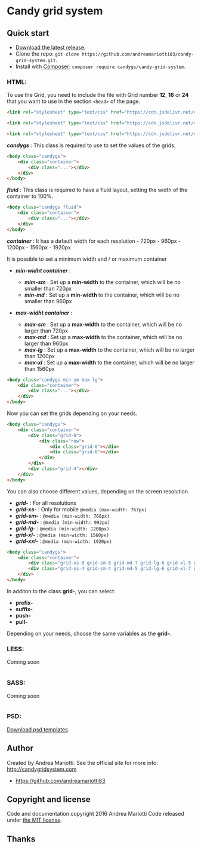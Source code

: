 # Candy grid system

## Quick start

* [Download the latest release](https://github.com/andreamariotti83/candy-grid-system/archive/v2.0.zip).
* Clone the repo: `git clone https://github.com/andreamariotti83/candy-grid-system.git`.
* Install with [Composer](https://getcomposer.org): `composer require candygs/candy-grid-system`.

### HTML:

To use the Grid, you need to include the file with Grid number **12**, **16** or **24** that you want to use in the section `<head>` of the page.

```html
<link rel="stylesheet" type="text/css" href="https://cdn.jsdelivr.net/candy-grid-system/2.0/12-candygs.min.css">
```
```html
<link rel="stylesheet" type="text/css" href="https://cdn.jsdelivr.net/candy-grid-system/2.0/16-candygs.min.css">
```
```html
<link rel="stylesheet" type="text/css" href="https://cdn.jsdelivr.net/candy-grid-system/2.0/24-candygs.min.css">
```

***candygs*** : This class is required to use to set the values of the grids.

```html
<body class="candygs">
    <div class="container">
        <div class="..."></div>
    </div>
</body>
```

***fluid*** : This class is required to have a fluid layout, setting the width of the container to 100%.

```html
<body class="candygs fluid">
    <div class="container">
        <div class="..."></div>
    </div>
</body>
```

***container*** : It has a default width for each resolution - 720px - 960px - 1200px - 1560px - 1920px

It is possible to set a minimum width and / or maximum container
* ***min-widht container*** :
    * ***mim-sm*** : Set up a **min-width** to the container, which will be no smaller than 720px
    * ***min-md*** : Set up a **min-width** to the container, which will be no smaller than 960px

* ***max-widht container*** :
    * ***max-sm*** : Set up a **max-width** to the container, which will be no larger than 720px
    * ***max-md*** : Set up a **max-width** to the container, which will be no larger than 960px
    * ***max-lg*** : Set up a **max-width** to the container, which will be no larger than 1200px
    * ***max-xl*** : Set up a **max-width** to the container, which will be no larger than 1560px

```html
<body class="candygs min-sm max-lg">
    <div class="container">
        <div class="..."></div>
    </div>
</body>
```

Now you can set the grids depending on your needs.

```html
<body class="candygs">
	<div class="container">
		<div class="grid-8">
			<div class="row">
				<div class="grid-6"></div>
				<div class="grid-6"></div>
			</div>
		</div>
		<div class="grid-4"></div>
	</div>
</body>
```

You can also choose different values, depending on the screen resolution.
* ***grid-*** : For all resolutions
* ***grid-xs-*** : Only for mobile `@media (max-width: 767px)`
* ***grid-sm-*** : `@media (min-width: 768px)`
* ***grid-md-*** : `@media (min-width: 992px)`
* ***grid-lg-*** : `@media (min-width: 1200px)`
* ***grid-xl-*** : `@media (min-width: 1560px)`
* ***grid-xxl-*** : `@media (min-width: 1920px)`

```html
<body class="candygs">
	<div class="container">
		<div class="grid-xs-8 grid-sm-8 grid-md-7 grid-lg-6 grid-xl-5 grid-xxl-4"></div>
		<div class="grid-xs-4 grid-sm-4 grid-md-5 grid-lg-6 grid-xl-7 grid-xxl-8"></div>
	</div>
</body>
```

In additon to the class **grid-**, you can select:

* **prefix-** 
* **suffix-**
* **push-**
* **pull-**

Depending on your needs, choose the same variables as the **grid-**.

### LESS:
Coming soon

```

```

### SASS:
Coming soon

```

```
### PSD:
[Download psd templates](https://github.com/andreamariotti83/candy-grid-system/releases/download/v1.2.0/candy-grid-system-psd.zip).

## Author

Created by Andrea Mariotti. See the official site for more info: http://candygridsystem.com

* https://github.com/andreamariotti83

## Copyright and license

Code and documentation copyright 2016 Andrea Mariotti 
Code released under [the MIT license](https://github.com/andreamariotti83/candy-grid-system/blob/master/LICENSE).

## Thanks

